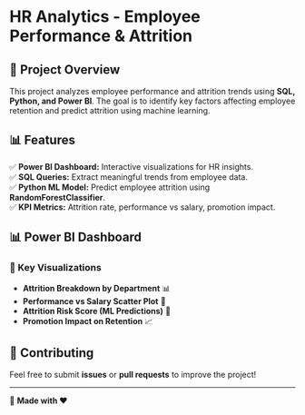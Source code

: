 # HR Analytics - Employee Performance & Attrition

## 📌 Project Overview

This project analyzes employee performance and attrition trends using **SQL, Python, and Power BI**. The goal is to identify key factors affecting employee retention and predict attrition using machine learning.

## 📊 Features

✅ **Power BI Dashboard:** Interactive visualizations for HR insights.  
✅ **SQL Queries:** Extract meaningful trends from employee data.  
✅ **Python ML Model:** Predict employee attrition using **RandomForestClassifier**.  
✅ **KPI Metrics:** Attrition rate, performance vs salary, promotion impact.  

## 📊 Power BI Dashboard

### 🔹 Key Visualizations

- **Attrition Breakdown by Department** 📊  
- **Performance vs Salary Scatter Plot** 🔵  
- **Attrition Risk Score (ML Predictions)** 🧠  
- **Promotion Impact on Retention** 📈  

## 🤝 Contributing

Feel free to submit **issues** or **pull requests** to improve the project!

---

🚀 **Made with ❤️**

